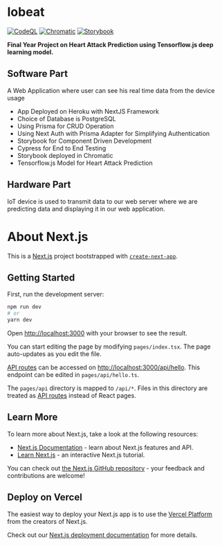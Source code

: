 # Iobeat

[![CodeQL](https://github.com/mdirshaddev/iobeat/actions/workflows/codeql.yml/badge.svg)](https://github.com/mdirshaddev/iobeat/actions/workflows/codeql.yml)
[![Chromatic](https://github.com/mdirshaddev/iobeat/actions/workflows/chromatic.yml/badge.svg)](https://github.com/mdirshaddev/iobeat/actions/workflows/chromatic.yml)
[![Storybook](https://raw.githubusercontent.com/storybooks/brand/master/badge/badge-storybook.svg)](https://main--62c1b73e183cb81fa78ee635.chromatic.com)

**Final Year Project on Heart Attack Prediction using Tensorflow.js deep learning model.**

## Software Part

A Web Application where user can see his real time data from the device usage

- App Deployed on Heroku with NextJS Framework
- Choice of Database is PostgreSQL
- Using Prisma for CRUD Operation
- Using Next Auth with Prisma Adapter for Simplifying Authentication
- Storybook for Component Driven Development
- Cypress for End to End Testing
- Storybook deployed in Chromatic
- Tensorflow.js Model for Heart Attack Prediction

## Hardware Part

IoT device is used to transmit data to our web server where we are predicting data and displaying it in our web application.

# About Next.js

This is a [Next.js](https://nextjs.org/) project bootstrapped with [`create-next-app`](https://github.com/vercel/next.js/tree/canary/packages/create-next-app).

## Getting Started

First, run the development server:

```bash
npm run dev
# or
yarn dev
```

Open [http://localhost:3000](http://localhost:3000) with your browser to see the result.

You can start editing the page by modifying `pages/index.tsx`. The page auto-updates as you edit the file.

[API routes](https://nextjs.org/docs/api-routes/introduction) can be accessed on [http://localhost:3000/api/hello](http://localhost:3000/api/hello). This endpoint can be edited in `pages/api/hello.ts`.

The `pages/api` directory is mapped to `/api/*`. Files in this directory are treated as [API routes](https://nextjs.org/docs/api-routes/introduction) instead of React pages.

## Learn More

To learn more about Next.js, take a look at the following resources:

- [Next.js Documentation](https://nextjs.org/docs) - learn about Next.js features and API.
- [Learn Next.js](https://nextjs.org/learn) - an interactive Next.js tutorial.

You can check out [the Next.js GitHub repository](https://github.com/vercel/next.js/) - your feedback and contributions are welcome!

## Deploy on Vercel

The easiest way to deploy your Next.js app is to use the [Vercel Platform](https://vercel.com/new?utm_medium=default-template&filter=next.js&utm_source=create-next-app&utm_campaign=create-next-app-readme) from the creators of Next.js.

Check out our [Next.js deployment documentation](https://nextjs.org/docs/deployment) for more details.
